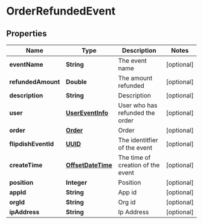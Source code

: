 
# OrderRefundedEvent

## Properties
Name | Type | Description | Notes
------------ | ------------- | ------------- | -------------
**eventName** | **String** | The event name |  [optional]
**refundedAmount** | **Double** | The amount refunded |  [optional]
**description** | **String** | Description |  [optional]
**user** | [**UserEventInfo**](UserEventInfo.md) | User who has refunded the order |  [optional]
**order** | [**Order**](Order.md) | Order |  [optional]
**flipdishEventId** | [**UUID**](UUID.md) | The identitfier of the event |  [optional]
**createTime** | [**OffsetDateTime**](OffsetDateTime.md) | The time of creation of the event |  [optional]
**position** | **Integer** | Position |  [optional]
**appId** | **String** | App id |  [optional]
**orgId** | **String** | Org id |  [optional]
**ipAddress** | **String** | Ip Address |  [optional]



